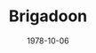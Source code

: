 ---
title: Brigadoon
date: 1978-10-06
closing_date: 1978-10-21
layout: productions
featured_image:
image_caption:
image_credit:
playbill:
Theatre: Theatre Jacksonville
Venue: Little Theatre
cast:
- Tommy Albright: John Hein
- Jeff Douglas: Sam Frankhouser
- Archie Beaton: Bruce Reymond
- Harry Beaton: Charles Nowlin
- Angus MacGuffie: John Compton
- Andrew MacLaren: Thomas Henchy
- Sandy MacLeod: Jim Hayhurst
- Fiona MacLaren: Martha Carswell
- Jean MacLaren: Karen Peterson
- Meg Brockie: Valerie Hall
- Charlie Dalrymple: Stephen Fessler
- Maggie Anderson: Renee Ganong
- Mr. Lundie: Bill Harriman
- Stuart Dalrymple: Jim Shaw
- MacGregor: Collier Summers
- Bagpiper: Bernie Kaye
- Frank: Dick Kerekes
- Jane Ashton: Kandice McNett
- Townsfolk of Brigadoon:
  - Leonard Alterman
  - Nancy Blocksidge
  - Robin Brooke
  - Kathy Brown
  - Jan Carroll
  - Shirley Cooke
  - Debbie Hancock
  - Helen Harris
  - Vivian Hill
  - Marvina Lodge
  - Bill Merwin
  - Nancy Spivey
  - Barbara Stillson
  - Larry Weiler
  - Grier Wells
  - David Winne
  - Tina Wirthington
crew:
- Director: Robert Knowles
- Choreographer: Donna Freyberg
- Musical Director: Rosalind MacEnulty
- Scene Design: Norman Miller
- Stage Manager: Doug Thomas
- Lighting Design: Kelly Hart
- Lighting Technician: Amelia Senhausen
- Follow Spot: Niki Morrissett
- Properties:
  - Pam Jackson
  - Harriette Floyd
  - Sabina Meyer
  - Kandice McNett
- Head Grip: Tom Heffernan
- Set Construction:
  - David Drury
  - Marty Friedman
  - Ken Golden
  - Tom Heffernan
  - John Hein
  - Pam Jackson
  - Connie Land
  - Bebe Schroder
  - Doug Thomas
  - Dean Wickham
- Costumes:
  - Gert Berman
  - Nancy Kaye
- Publicity: Diane Somerville
- Box Office: Barbara Stillson
external_links:
---